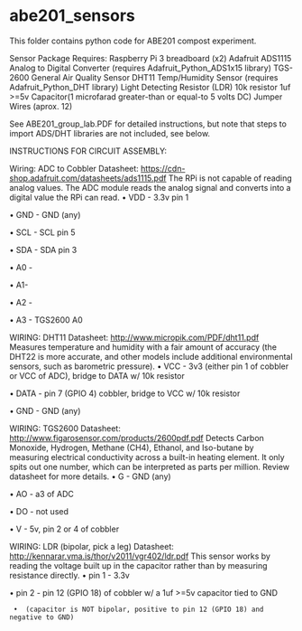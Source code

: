 # abe201_sensors
This folder contains python code for ABE201 compost experiment.

Sensor Package Requires:
Raspberry Pi 3
breadboard (x2)
Adafruit ADS1115 Analog to Digital Converter (requires Adafruit_Python_ADS1x15 library)
TGS-2600 General Air Quality Sensor
DHT11 Temp/Humidity Sensor (requires Adafruit_Python_DHT library)
Light Detecting Resistor (LDR)
10k resistor
1uf >=5v Capacitor(1 microfarad greater-than or equal-to 5 volts DC)
Jumper Wires (aprox. 12)

See ABE201_group_lab.PDF for detailed instructions, but note that steps to import ADS/DHT libraries are not included, see below.

INSTRUCTIONS FOR CIRCUIT ASSEMBLY:

Wiring: ADC to Cobbler 
Datasheet: https://cdn-shop.adafruit.com/datasheets/ads1115.pdf 
The RPi is not capable of reading analog values. The ADC module reads the analog signal and converts into a digital value the RPi can read. 
•	VDD - 3.3v pin 1 

•	GND - GND (any) 

•	SCL - SCL pin 5 

•	SDA - SDA pin 3  

•	A0 - 

•	A1- 

• A2 - 

•	A3 - TGS2600 A0 


WIRING: DHT11 
Datasheet: http://www.micropik.com/PDF/dht11.pdf 
Measures temperature and humidity with a fair amount of accuracy (the DHT22 is more accurate, and other models include additional environmental sensors, such as barometric pressure). 
•	VCC - 3v3 (either pin 1 of cobbler or VCC of ADC), bridge to DATA w/ 10k resistor 

•	DATA - pin 7 (GPIO 4) cobbler, bridge to VCC w/ 10k resistor 

•	GND -  GND (any) 


WIRING: TGS2600 
Datasheet: http://www.figarosensor.com/products/2600pdf.pdf 
Detects Carbon Monoxide, Hydrogen, Methane (CH4), Ethanol, and Iso-butane by measuring electrical conductivity across a built-in heating element. It only spits out one number, which can be interpreted as parts per million. Review datasheet for more details. 
•	G - GND (any) 

•	AO - a3 of ADC 

•	DO - not used 

•	V - 5v, pin 2 or 4 of cobbler 


WIRING: LDR (bipolar, pick a leg) 
Datasheet: http://kennarar.vma.is/thor/v2011/vgr402/ldr.pdf 
This sensor works by reading the voltage built up in the capacitor rather than by measuring resistance directly. 
•	pin 1 - 3.3v 

•	pin 2 - pin 12 (GPIO 18) of cobbler w/ a 1uf >=5v capacitor tied to GND 

     •	(capacitor is NOT bipolar, positive to pin 12 (GPIO 18) and negative to GND)
